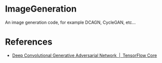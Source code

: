 # ImageGeneration
An image generation code, for example DCAGN, CycleGAN, etc...

# References
- [Deep Convolutional Generative Adversarial Network  |  TensorFlow Core](https://www.tensorflow.org/tutorials/generative/dcgan)